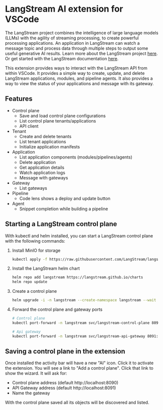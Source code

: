 # LangStream AI extension for VSCode

The LangStream project combines the intelligence of large language models (LLMs) with the agility of streaming processing, to create powerful processing applications. An application in LangStream can watch a message topic and process data through multiple steps to output some useful generative AI results. Learn more about the LangStream project [here](https://langstream.ai/). Or get started with the LangStream documentation [here](https://docs.langstream.ai/).

This extension provides ways to interact with the LangStream API from within VSCode. It provides a simple way to create, update, and delete LangStream applications, modules, and pipeline agents. It also provides a way to view the status of your applications and message with its gateway.

## Features

- Control plane
    - Save and load control plane configurations
    - List control plane tenants/applications
    - API client
- Tenant
    - Create and delete tenants
    - List tenant applications
    - Initialize application manifests
- Application
    - List application components (modules/pipelines/agents)
    - Delete application
    - Get application details
    - Watch application logs
    - Message with gateways
- Gateway
    - List gateways
- Pipeline
    - Code lens shows a deploy and update button
- Agent
    - Snippet completion while building a pipeline

## Starting a LangStream control plane

With kubectl and helm installed, you can start a LangStream control plane with the following commands:

1. Install MinIO for storage

    ```bash
    kubectl apply -f https://raw.githubusercontent.com/LangStream/langstream/main/helm/examples/minio-dev.yaml
    ```

1. Install the LangStream helm chart

    ```bash
    helm repo add langstream https://langstream.github.io/charts
    helm repo update
    ```

1. Create a control plane

    ```bash
    helm upgrade -i -n langstream --create-namespace langstream --wait langstream/langstream --values helm/examples/simple.yaml
    ```
   
1. Forward the control plane and gateway ports

    ```bash
    # Control plane
    kubectl port-forward -n langstream svc/langstream-control-plane 8090:8090
    ```

    ```bash
    # Api gateway
    kubectl port-forward -n langstream svc/langstream-api-gateway 8091:8091
    ```

## Saving a control plane in the extension

Once installed the activity bar will have a new "AI" icon. Click it to activate the extension. You will see a link to "Add a control plane". Click that link to show the wizard. It will ask for:

- Control plane address (default http://localhost:8090)
- API Gateway address (default http://localhost:8091)
- Name the gateway

With the control plane saved all its objects will be discovered and listed.